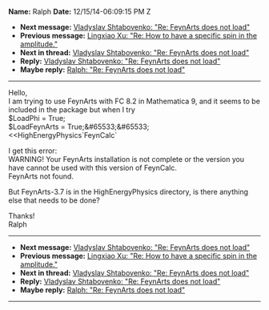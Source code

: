 **Name:** Ralph
**Date:** 12/15/14-06:09:15 PM Z

  - **Next message:** [Vladyslav Shtabovenko: "Re: FeynArts does not
    load"](0821.html)
  - **Previous message:** [Lingxiao Xu: "Re: How to have a specific spin
    in the amplitude."](0819.html)
  - **Next in thread:** [Vladyslav Shtabovenko: "Re: FeynArts does not
    load"](0821.html)
  - **Reply:** [Vladyslav Shtabovenko: "Re: FeynArts does not
    load"](0821.html)
  - **Maybe reply:** [Ralph: "Re: FeynArts does not load"](0822.html)

-----

Hello,  
I am trying to use FeynArts with FC 8.2 in Mathematica 9, and it seems
to be included in the package but when I try  
$LoadPhi = True;  
$LoadFeynArts = True;&\#65533;&\#65533;  
<<HighEnergyPhysics\`FeynCalc\`  

I get this error:  
WARNING\! Your FeynArts installation is not complete or the version you
have cannot be used with this version of FeynCalc.  
FeynArts not found.  

But FeynArts-3.7 is in the HighEnergyPhysics directory, is there
anything else that needs to be done?  

Thanks\!  
Ralph  

-----

  - **Next message:** [Vladyslav Shtabovenko: "Re: FeynArts does not
    load"](0821.html)
  - **Previous message:** [Lingxiao Xu: "Re: How to have a specific spin
    in the amplitude."](0819.html)
  - **Next in thread:** [Vladyslav Shtabovenko: "Re: FeynArts does not
    load"](0821.html)
  - **Reply:** [Vladyslav Shtabovenko: "Re: FeynArts does not
    load"](0821.html)
  - **Maybe reply:** [Ralph: "Re: FeynArts does not load"](0822.html)

-----

